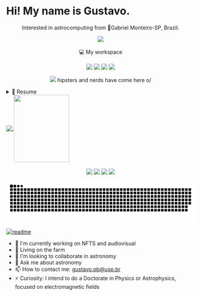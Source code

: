 <h1> Hi! My name is Gustavo. </h1>
<p align='center'>
  Interested in astrocomputing from 📍Gabriel Monteiro-SP, Brazil.
</p>

<p align='center'>
  <a href="#"><img src="https://github-readme-stats.vercel.app/api?username=Gustavo-Pires&show_icons=true&count_private=true&theme=dark" width="350"></a>
</p>

<p align='center'>
  💻 My workspace<br/><br/>
  <img src="https://img.shields.io/badge/windows-%230078D6.svg?&style=for-the-badge&logo=windows&logoColor=white" />
  <img src="https://img.shields.io/badge/Intel-Core_i5_10th-0071C5?style=for-the-badge&logo=intel&logoColor=white" />
  <img src="https://img.shields.io/badge/RAM-16GB-%230071C5.svg?&style=for-the-badge&logoColor=white" />
  <img src="https://img.shields.io/badge/NVIDIA-GTX1650-76B900?style=for-the-badge&logo=nvidia&logoColor=white" />
</p>
<p align='center'>
  <a href="#"><img src="https://badges.pufler.dev/visits/Gustavo-Pires/Gustavo-Pires"></a> hipsters and nerds have come here o/
</p>

<details>
  <summary>📃 Resume</summary>

## Education

- 📖 **Bachelor's degree- Astronomy**\
📆 2021 - 2024\
📍 **University São Paulo-USP** - São Paulo, Brazil
  
 - 📖 **Bachelor's degree- Biological Sciences**\
📆 2021 - 2024\
📍 **UNINTER** -Araçatuba-SP, Brazil
</details>
<div>
  <a href="https://github.com/Gustavo-Pires">

  <img height="180em"  align="center" src="https://github-readme-stats.vercel.app/api/top-langs/?username=Gustavo-Pires&layout=compact&langs_count=7&theme=react" />

  <img align="center" width="148" height="180" src="https://tenor.com/view/galaxy-knowledge-universe-gif-14282398">
</div>
 <br>
<div  align="center"> 
  <a href="https://www.youtube.com/channel/UCPdqbfWQShLCcBCr2bk2sPw" target="_blank"><img src="https://img.shields.io/badge/-Youtube-%23EA4335?style=for-the-badge&logo=youtube&logoColor=white" target="_blank"></a>
  <a href="https://www.instagram.com/gu_pires_14/"><img src="https://img.shields.io/badge/-Instagram-%23E4405F?style=for-the-badge&logo=instagram&logoColor=white" target="_blank"></a>
  <a href="https://twitter.com/Gu_pires_14" target="_blank"><img src="https://img.shields.io/badge/Twitter-1DA1F2?style=for-the-badge&logo=twitter&logoColor=white" target="_blank"></a>
  <a href="https://www.linkedin.com/in/gustavo-pires-bertaco-bertaco-5b1923127/" target="_blank"><img src="https://img.shields.io/badge/-LinkedIn-%230077B5?style=for-the-badge&logo=linkedin&logoColor=white" target="_blank"></a> 
 
  ![Snake animation](https://github.com/Gustavo-Pires/Gustavo-Pires/blob/output/github-contribution-grid-snake.svg)
 
</div>
 
[![readme](https://github-readme-stats.vercel.app/api/pin/?username=Gustavo-Pires&repo=Gustavo-Pires&theme=react)](https://github.com/Gustavo-Pires/Gustavo-Pires)


- 🔭 I'm currently working on NFTS and audiovisual
- 🌱 Living on the farm
- 👯 I'm looking to collaborate in astronomy
- 💬 Ask me about astronomy
- 📫 How to contact me: gustavo.pb@usp.br
- ⚡ Curiosity: I intend to do a Doctorate in Physics or Astrophysics, focused on electromagnetic fields

